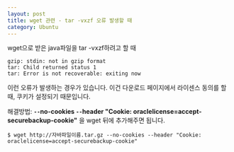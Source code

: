 ```yaml
---
layout: post
title: wget 관련 - tar -vxzf 오류 발생할 때
category: Ubuntu
---
```


wget으로 받은 java파일을 tar -vxzf하려고 할 때
```
gzip: stdin: not in gzip format
tar: Child returned status 1
tar: Error is not recoverable: exiting now
```
이런 오류가 발생하는 경우가 있습니다. 이건 다운로드 페이지에서 라이센스 동의를 할 때, 쿠키가 설정되기 때문입니다.

해결방법: __`--`no-cookies `--`header "Cookie: oraclelicense=accept-securebackup-cookie"__ 을 wget 뒤에 추가해주면 됩니다.
```
$ wget http://자바파일이름.tar.gz --no-cookies --header "Cookie: oraclelicense=accept-securebackup-cookie"
```
 
